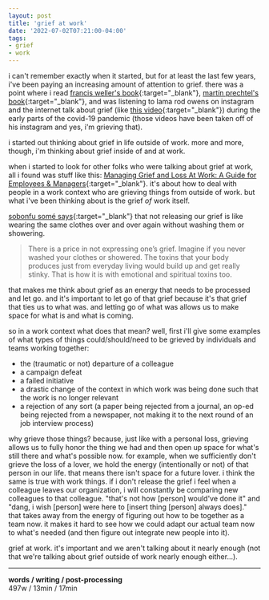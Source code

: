 ```yaml
---
layout: post
title: 'grief at work'
date: '2022-07-02T07:21:00-04:00'
tags:
- grief
- work
--- 
```


i can't remember exactly when it started, but for at least the last few years, i've been paying an increasing amount of attention to grief. there was a point where i read [francis weller's book](https://www.francisweller.net/the-wild-edge-of-sorrow-the-sacred-work-of-grief.html){:target="_blank"}, [martín prechtel's book](https://www.goodreads.com/book/show/22748016-the-smell-of-rain-on-dust){:target="_blank"}, and was listening to lama rod owens on instagram and the internet talk about grief (like [this video](https://fb.watch/d-VwhCNM1l/){:target="_blank"}) during the early parts of the covid-19 pandemic (those videos have been taken off of his instagram and yes, i'm grieving that). 

i started out thinking about grief in life outside of work. more and more, though, i'm thinking about grief inside of and at work. 

when i started to look for other folks who were talking about grief at work, all i found was stuff like this: [Managing Grief and Loss At Work: A Guide for Employees & Managers](https://www.pathways.com/pathways-at-work/blog/grief-at-work){:target="_blank"}. it's about how to deal with people in a work context who are grieving things from outside of work. but what i've been thinking about is the grief *of* work itself. 

[sobonfu somé says](http://www.sobonfu.com/articles/writings-by-sobonfu-2/embracing-grief/){:target="_blank"} that not releasing our grief is like wearing the same clothes over and over again without washing them or showering. 

> There is a price in not expressing one’s grief. Imagine if you never washed your clothes or showered. The toxins that your body produces just from everyday living would build up and get really stinky. That is how it is with emotional and spiritual toxins too.

that makes me think about grief as an energy that needs to be processed and let go. and it's important to let go of that grief because it's that grief that ties us to what was. and letting go of what was allows us to make space for what is and what is coming. 

so in a work context what does that mean? well, first i'll give some examples of what types of things could/should/need to be grieved by individuals and teams working together:

* the (traumatic or not) departure of a colleague 
* a campaign defeat 
* a failed initiative
* a drastic change of the context in which work was being done such that the work is no longer relevant
* a rejection of any sort (a paper being rejected from a journal, an op-ed being rejected from a newspaper, not making it to the next round of an job interview process)

why grieve those things? because, just like with a personal loss, grieving allows us to fully honor the thing we had and then open up space for what's still there and what's possible now. for example, when we sufficiently don't grieve the loss of a lover, we hold the energy (intentionally or not) of that person in our life. that means there isn't space for a future lover. i think the same is true with work things. if i don't release the grief i feel when a colleague leaves our organization, i will constantly be comparing new colleagues to that colleague. "that's not how [person] would've done it" and "dang, i wish [person] were here to [insert thing [person] always does]." that takes away from the energy of figuring out how to be together as a team now. it makes it hard to see how we could adapt our actual team now to what's needed (and then figure out integrate new people into it). 

grief at work. it's important and we aren't talking about it nearly enough (not that we're talking about grief outside of work nearly enough either...).


---


<!-- hyperlink bank -->


<!-- &#042; = asterisk -->
<!-- &#039; = single quote '-->

**words / writing / post-processing**  
497w / 13min / 17min